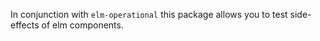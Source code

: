 In conjunction with `elm-operational` this package allows you to test
side-effects of elm components.
